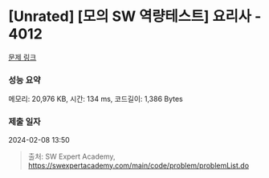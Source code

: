 # [Unrated] [모의 SW 역량테스트] 요리사 - 4012 

[문제 링크](https://swexpertacademy.com/main/code/problem/problemDetail.do?contestProbId=AWIeUtVakTMDFAVH) 

### 성능 요약

메모리: 20,976 KB, 시간: 134 ms, 코드길이: 1,386 Bytes

### 제출 일자

2024-02-08 13:50



> 출처: SW Expert Academy, https://swexpertacademy.com/main/code/problem/problemList.do